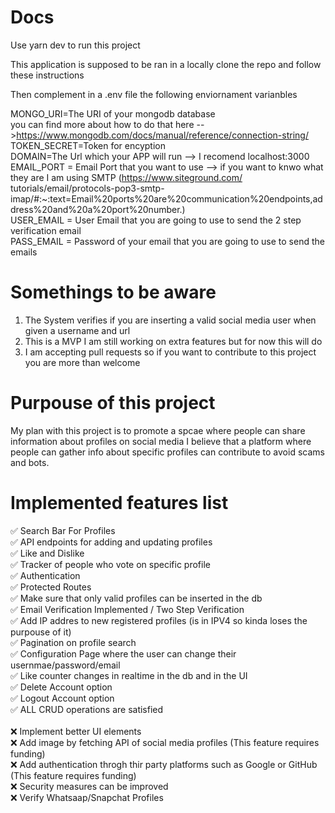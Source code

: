 # Docs

Use yarn dev to run this project


This application is supposed to be ran in a locally clone the repo and follow these instructions<br/> 


Then complement in a .env file the following enviornament varianbles<br/> 

MONGO_URI=The URI of your mongodb database <br/> 
you can find more about how to do that here -->https://www.mongodb.com/docs/manual/reference/connection-string/<br/> 
TOKEN_SECRET=Token for encyption<br/> 
DOMAIN=The Url which your APP will run --> I recomend localhost:3000<br/> 
EMAIL_PORT = Email Port that you want to use --> if you want to knwo what they are I am using SMTP (https://www.siteground.com/ tutorials/email/protocols-pop3-smtp-imap/#:~:text=Email%20ports%20are%20communication%20endpoints,address%20and%20a%20port%20number.)<br/> 
USER_EMAIL = User Email that you are going to use to send the 2 step verification email<br/> 
PASS_EMAIL = Password of your email that you are going to use to send the emails<br/> 


# Somethings to be aware

1. The System verifies if you are inserting a valid social media user when given a username and url
2. This is a MVP I am still working on extra features but for now this will do
3. I am accepting pull requests so if you want to contribute to this project you are more than welcome

# Purpouse of this project

My plan with this project is to promote a spcae where people can share information about profiles on social media I believe that a platform where people can gather info about specific profiles can contribute to avoid scams and bots.

# Implemented features list

 :white_check_mark: Search Bar For Profiles<br /> 
 :white_check_mark: API endpoints for adding and updating profiles <br/> 
 :white_check_mark: Like and Dislike <br /> 
 :white_check_mark: Tracker of people who vote on specific profile<br /> 
 :white_check_mark: Authentication<br /> 
 :white_check_mark: Protected Routes<br /> 
 :white_check_mark: Make sure that only valid profiles can be inserted in the db<br /> 
 :white_check_mark: Email Verification Implemented / Two Step Verification <br/> 
 :white_check_mark:  Add IP addres to new registered profiles (is in IPV4 so kinda loses the purpouse of it) <br />
 :white_check_mark:  Pagination on profile search <br /> 
 :white_check_mark:  Configuration Page where the user can change their usernmae/password/email <br /> 
 :white_check_mark: Like counter changes in realtime in the db and in the UI <br />
:white_check_mark: Delete Account option <br /> 
 :white_check_mark: Logout Account option <br /> 
 :white_check_mark: ALL CRUD operations are satisfied <br /> 
    <br /> 
 :x: Implement better UI elements <br /> 
 :x: Add image by fetching API of social media profiles (This feature requires funding)<br /> 
  :x: Add authentication throgh thir party platforms such as Google or GitHub (This feature requires funding)<br /> 
 :x: Security measures can be improved <br /> 
 :x: Verify Whatsaap/Snapchat Profiles <br />

